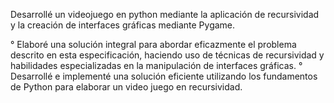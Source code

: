Desarrollé un videojuego en python mediante la aplicación de recursividad y la creación de interfaces gráficas mediante Pygame.

° Elaboré una solución integral para abordar eficazmente el problema descrito en esta especificación, haciendo uso de técnicas de recursividad y habilidades especializadas en la manipulación de interfaces gráficas.
° Desarrollé e implementé una solución eficiente utilizando los fundamentos de Python para elaborar un video juego en recursividad.

